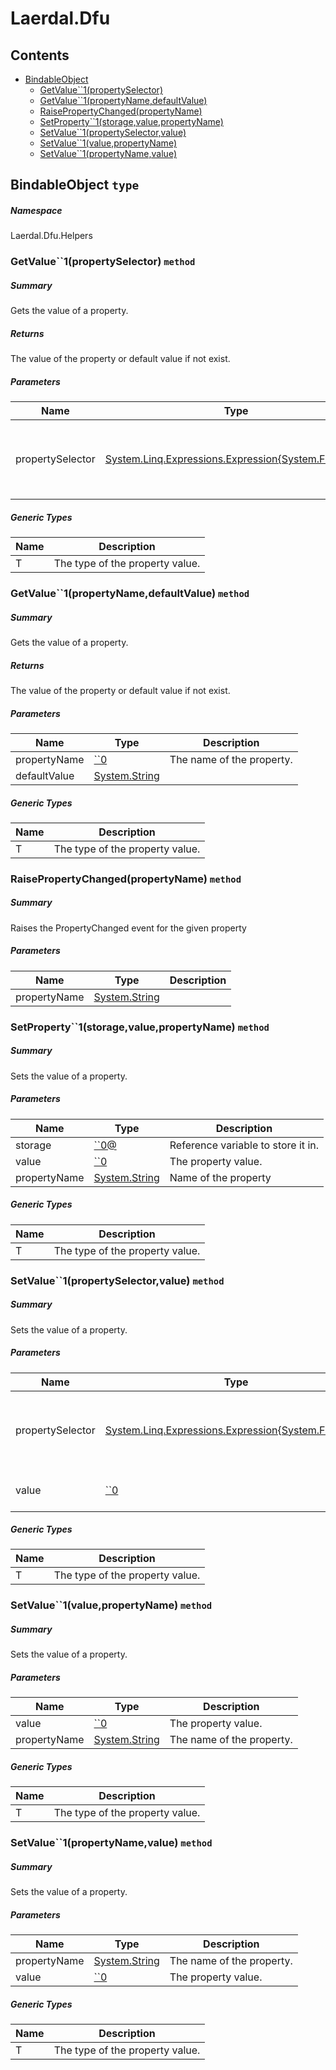 <a name='assembly'></a>
# Laerdal.Dfu

## Contents

- [BindableObject](#T-Laerdal-Dfu-Helpers-BindableObject 'Laerdal.Dfu.Helpers.BindableObject')
  - [GetValue\`\`1(propertySelector)](#M-Laerdal-Dfu-Helpers-BindableObject-GetValue``1-System-Linq-Expressions-Expression{System-Func{``0}}- 'Laerdal.Dfu.Helpers.BindableObject.GetValue``1(System.Linq.Expressions.Expression{System.Func{``0}})')
  - [GetValue\`\`1(propertyName,defaultValue)](#M-Laerdal-Dfu-Helpers-BindableObject-GetValue``1-``0,System-String- 'Laerdal.Dfu.Helpers.BindableObject.GetValue``1(``0,System.String)')
  - [RaisePropertyChanged(propertyName)](#M-Laerdal-Dfu-Helpers-BindableObject-RaisePropertyChanged-System-String- 'Laerdal.Dfu.Helpers.BindableObject.RaisePropertyChanged(System.String)')
  - [SetProperty\`\`1(storage,value,propertyName)](#M-Laerdal-Dfu-Helpers-BindableObject-SetProperty``1-``0@,``0,System-String- 'Laerdal.Dfu.Helpers.BindableObject.SetProperty``1(``0@,``0,System.String)')
  - [SetValue\`\`1(propertySelector,value)](#M-Laerdal-Dfu-Helpers-BindableObject-SetValue``1-System-Linq-Expressions-Expression{System-Func{``0}},``0- 'Laerdal.Dfu.Helpers.BindableObject.SetValue``1(System.Linq.Expressions.Expression{System.Func{``0}},``0)')
  - [SetValue\`\`1(value,propertyName)](#M-Laerdal-Dfu-Helpers-BindableObject-SetValue``1-``0,System-String- 'Laerdal.Dfu.Helpers.BindableObject.SetValue``1(``0,System.String)')
  - [SetValue\`\`1(propertyName,value)](#M-Laerdal-Dfu-Helpers-BindableObject-SetValue``1-System-String,``0- 'Laerdal.Dfu.Helpers.BindableObject.SetValue``1(System.String,``0)')

<a name='T-Laerdal-Dfu-Helpers-BindableObject'></a>
## BindableObject `type`

##### Namespace

Laerdal.Dfu.Helpers

<a name='M-Laerdal-Dfu-Helpers-BindableObject-GetValue``1-System-Linq-Expressions-Expression{System-Func{``0}}-'></a>
### GetValue\`\`1(propertySelector) `method`

##### Summary

Gets the value of a property.

##### Returns

The value of the property or default value if not exist.

##### Parameters

| Name | Type | Description |
| ---- | ---- | ----------- |
| propertySelector | [System.Linq.Expressions.Expression{System.Func{\`\`0}}](http://msdn.microsoft.com/query/dev14.query?appId=Dev14IDEF1&l=EN-US&k=k:System.Linq.Expressions.Expression 'System.Linq.Expressions.Expression{System.Func{``0}}') | Expression tree contains the property definition. |

##### Generic Types

| Name | Description |
| ---- | ----------- |
| T | The type of the property value. |

<a name='M-Laerdal-Dfu-Helpers-BindableObject-GetValue``1-``0,System-String-'></a>
### GetValue\`\`1(propertyName,defaultValue) `method`

##### Summary

Gets the value of a property.

##### Returns

The value of the property or default value if not exist.

##### Parameters

| Name | Type | Description |
| ---- | ---- | ----------- |
| propertyName | [\`\`0](#T-``0 '``0') | The name of the property. |
| defaultValue | [System.String](http://msdn.microsoft.com/query/dev14.query?appId=Dev14IDEF1&l=EN-US&k=k:System.String 'System.String') |  |

##### Generic Types

| Name | Description |
| ---- | ----------- |
| T | The type of the property value. |

<a name='M-Laerdal-Dfu-Helpers-BindableObject-RaisePropertyChanged-System-String-'></a>
### RaisePropertyChanged(propertyName) `method`

##### Summary

Raises the PropertyChanged event for the given property

##### Parameters

| Name | Type | Description |
| ---- | ---- | ----------- |
| propertyName | [System.String](http://msdn.microsoft.com/query/dev14.query?appId=Dev14IDEF1&l=EN-US&k=k:System.String 'System.String') |  |

<a name='M-Laerdal-Dfu-Helpers-BindableObject-SetProperty``1-``0@,``0,System-String-'></a>
### SetProperty\`\`1(storage,value,propertyName) `method`

##### Summary

Sets the value of a property.

##### Parameters

| Name | Type | Description |
| ---- | ---- | ----------- |
| storage | [\`\`0@](#T-``0@ '``0@') | Reference variable to store it in. |
| value | [\`\`0](#T-``0 '``0') | The property value. |
| propertyName | [System.String](http://msdn.microsoft.com/query/dev14.query?appId=Dev14IDEF1&l=EN-US&k=k:System.String 'System.String') | Name of the property |

##### Generic Types

| Name | Description |
| ---- | ----------- |
| T | The type of the property value. |

<a name='M-Laerdal-Dfu-Helpers-BindableObject-SetValue``1-System-Linq-Expressions-Expression{System-Func{``0}},``0-'></a>
### SetValue\`\`1(propertySelector,value) `method`

##### Summary

Sets the value of a property.

##### Parameters

| Name | Type | Description |
| ---- | ---- | ----------- |
| propertySelector | [System.Linq.Expressions.Expression{System.Func{\`\`0}}](http://msdn.microsoft.com/query/dev14.query?appId=Dev14IDEF1&l=EN-US&k=k:System.Linq.Expressions.Expression 'System.Linq.Expressions.Expression{System.Func{``0}}') | Expression tree contains the property definition. |
| value | [\`\`0](#T-``0 '``0') | The property value. |

##### Generic Types

| Name | Description |
| ---- | ----------- |
| T | The type of the property value. |

<a name='M-Laerdal-Dfu-Helpers-BindableObject-SetValue``1-``0,System-String-'></a>
### SetValue\`\`1(value,propertyName) `method`

##### Summary

Sets the value of a property.

##### Parameters

| Name | Type | Description |
| ---- | ---- | ----------- |
| value | [\`\`0](#T-``0 '``0') | The property value. |
| propertyName | [System.String](http://msdn.microsoft.com/query/dev14.query?appId=Dev14IDEF1&l=EN-US&k=k:System.String 'System.String') | The name of the property. |

##### Generic Types

| Name | Description |
| ---- | ----------- |
| T | The type of the property value. |

<a name='M-Laerdal-Dfu-Helpers-BindableObject-SetValue``1-System-String,``0-'></a>
### SetValue\`\`1(propertyName,value) `method`

##### Summary

Sets the value of a property.

##### Parameters

| Name | Type | Description |
| ---- | ---- | ----------- |
| propertyName | [System.String](http://msdn.microsoft.com/query/dev14.query?appId=Dev14IDEF1&l=EN-US&k=k:System.String 'System.String') | The name of the property. |
| value | [\`\`0](#T-``0 '``0') | The property value. |

##### Generic Types

| Name | Description |
| ---- | ----------- |
| T | The type of the property value. |
